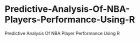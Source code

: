 # Predictive-Analysis-Of-NBA-Players-Performance-Using-R
Predictive Analysis Of NBA Player Performance Using R
